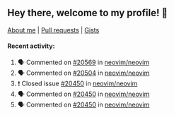 ## Hey there, welcome to my profile! 👋

[About me](https://seandewar.github.io/)
 | [Pull requests](https://github.com/search?p=1&q=author%3Aseandewar+is%3Apr)
 | [Gists](https://gist.github.com/seandewar)

#### Recent activity:

<!--START_SECTION:activity-->
1. 🗣 Commented on [#20569](https://github.com/neovim/neovim/issues/20569) in [neovim/neovim](https://github.com/neovim/neovim)
2. 🗣 Commented on [#20504](https://github.com/neovim/neovim/issues/20504) in [neovim/neovim](https://github.com/neovim/neovim)
3. ❗️ Closed issue [#20450](https://github.com/neovim/neovim/issues/20450) in [neovim/neovim](https://github.com/neovim/neovim)
4. 🗣 Commented on [#20450](https://github.com/neovim/neovim/issues/20450) in [neovim/neovim](https://github.com/neovim/neovim)
5. 🗣 Commented on [#20450](https://github.com/neovim/neovim/issues/20450) in [neovim/neovim](https://github.com/neovim/neovim)
<!--END_SECTION:activity-->
